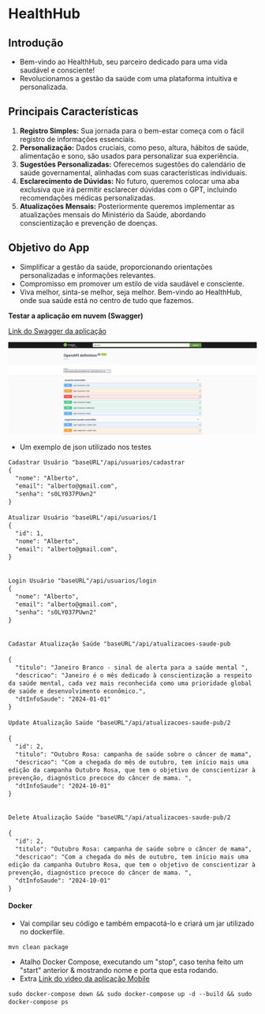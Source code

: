 # HealthHub

## Introdução

* Bem-vindo ao HealthHub, seu parceiro dedicado para uma vida saudável e consciente!
* Revolucionamos a gestão da saúde com uma plataforma intuitiva e personalizada.

## Principais Características

1. **Registro Simples:**
   Sua jornada para o bem-estar começa com o fácil registro de informações essenciais.
2. **Personalização:**
   Dados cruciais, como peso, altura, hábitos de saúde, alimentação e sono, são usados para personalizar sua experiência.
3. **Sugestões Personalizadas:**
   Oferecemos sugestões do calendário de saúde governamental, alinhadas com suas características individuais.
4. **Esclarecimento de Dúvidas:**
   No futuro, queremos colocar uma aba exclusiva que irá permitir esclarecer dúvidas com o GPT, incluindo recomendações médicas personalizadas.
5. **Atualizações Mensais:**
   Posteriormente queremos implementar as atualizações mensais do Ministério da Saúde, abordando conscientização e prevenção de doenças.

## Objetivo do App

* Simplificar a gestão da saúde, proporcionando orientações personalizadas e informações relevantes.
* Compromisso em promover um estilo de vida saudável e consciente.
* Viva melhor, sinta-se melhor, seja melhor. Bem-vindo ao HealthHub, onde sua saúde está no centro de tudo que fazemos.


**Testar a aplicação em nuvem (Swagger)**

[Link do Swagger da aplicação](https://spring-fiap.azurewebsites.net/swagger-ui/index.html)

![alt text](./1.png)


- Um exemplo de json utilizado nos testes
  
```
Cadastrar Usuário "baseURL"/api/usuarios/cadastrar
{
  "nome": "Alberto",
  "email": "alberto@gmail.com",
  "senha": "s0LY037PUwn2"
}

Atualizar Usuário "baseURL"/api/usuarios/1
{
  "id": 1,
  "nome": "Alberto",
  "email": "alberto@gmail.com",
}


Login Usuário "baseURL"/api/usuarios/login
{
  "nome": "Alberto",
  "email": "alberto@gmail.com",
  "senha": "s0LY037PUwn2"
}


Cadastar Atualização Saúde "baseURL"/api/atualizacoes-saude-pub

{
  "titulo": "Janeiro Branco - sinal de alerta para a saúde mental ",
  "descricao": "Janeiro é o mês dedicado à conscientização a respeito da saúde mental, cada vez mais reconhecida como uma prioridade global de saúde e desenvolvimento econômico.",
  "dtInfoSaude": "2024-01-01"
}

Update Atualização Saúde "baseURL"/api/atualizacoes-saude-pub/2

{
  "id": 2,
  "titulo": "Outubro Rosa: campanha de saúde sobre o câncer de mama",
  "descricao": "Com a chegada do mês de outubro, tem início mais uma edição da campanha Outubro Rosa, que tem o objetivo de conscientizar à prevenção, diagnóstico precoce do câncer de mama. ",
  "dtInfoSaude": "2024-10-01"
}


Delete Atualização Saúde "baseURL"/api/atualizacoes-saude-pub/2

{
  "id": 2,
  "titulo": "Outubro Rosa: campanha de saúde sobre o câncer de mama",
  "descricao": "Com a chegada do mês de outubro, tem início mais uma edição da campanha Outubro Rosa, que tem o objetivo de conscientizar à prevenção, diagnóstico precoce do câncer de mama. ",
  "dtInfoSaude": "2024-10-01"
}

```
#### Docker

- Vai compilar seu código e também empacotá-lo e criará um jar utilizado no dockerfile.
```
mvn clean package

```
- Atalho Docker Compose, executando um "stop", caso tenha feito um "start" anterior & mostrando nome e porta que esta rodando.
- Extra [Link do video da aplicação Mobile](https://drive.google.com/file/d/1CzgH3VgIX1sij66K4sAc7_AglflAehjG/view?usp=sharing)
```
sudo docker-compose down && sudo docker-compose up -d --build && sudo docker-compose ps

```
